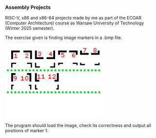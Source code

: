 ### Assembly Projects

RISC-V, x86 and x86-64 projects made by me as part of the ECOAR (Computer Architecture) course as Warsaw University of Technology (Winter 2025 semester).

The exercise given is finding image markers in a .bmp file.

![Example markers](RISC-V_Project/source.bmp)

The program should load the image, check its correctness and output all positions of marker 1.
